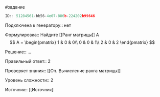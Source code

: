 #задание

```javascript
ID:: 51284561-bb56-4e07-886b-224202b99646
```


Подключена к генератору:: нет

Формулировка:: Найдите [[Ранг матрицы]] A
$$
A = \begin{pmatrix}
1 & 0 & 0\\
0 & 0 & 1\\
2 & 0 & 2
\end{pmatrix}
$$

Решение:: ...


Правильный ответ:: 2

Проверяет знания:: [[Оп. Вычисление ранга матрицы]]

Уровень сложности:: 2

Источник:: [[Источник]